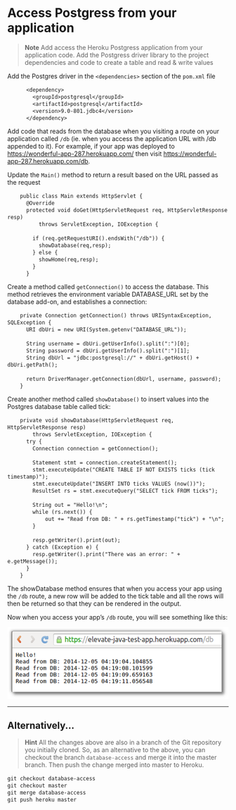 # Access Postgress from your application

> **Note** Add access the Heroku Postgress application from your application code.  Add the Postgress driver library to the project dependencies and code to create a table and read & write values
  
  Add the Postgres driver in the `<dependencies>` section of the `pom.xml` file 

``` 
      <dependency>
        <groupId>postgresql</groupId>
        <artifactId>postgresql</artifactId>
        <version>9.0-801.jdbc4</version>
      </dependency>
```

  Add code that reads from the database when you visiting a route on your application called `/db` (ie. when you access the application URL with /db appended to it). For example, if your app was deployed to https://wonderful-app-287.herokuapp.com/ then visit https://wonderful-app-287.herokuapp.com/db.

  Update the `Main()` method to return a result based on the URL passed as the request

```  
    public class Main extends HttpServlet {
      @Override
      protected void doGet(HttpServletRequest req, HttpServletResponse resp)
          throws ServletException, IOException {
    
        if (req.getRequestURI().endsWith("/db")) {
          showDatabase(req,resp);
        } else {
          showHome(req,resp);
        }
      }
```

  Create a method called `getConnection()` to access the database.  This method retrieves the environment variable DATABASE_URL set by the database add-on, and establishes a connection:

```
    private Connection getConnection() throws URISyntaxException, SQLException {
      URI dbUri = new URI(System.getenv("DATABASE_URL"));
  
      String username = dbUri.getUserInfo().split(":")[0];
      String password = dbUri.getUserInfo().split(":")[1];
      String dbUrl = "jdbc:postgresql://" + dbUri.getHost() + dbUri.getPath();
  
      return DriverManager.getConnection(dbUrl, username, password);
    }
```

  Create another method called `showDatabase()` to insert values into the Postgres database table called tick:

```
    private void showDatabase(HttpServletRequest req, HttpServletResponse resp)
        throws ServletException, IOException {
      try {
        Connection connection = getConnection();
  
        Statement stmt = connection.createStatement();
        stmt.executeUpdate("CREATE TABLE IF NOT EXISTS ticks (tick timestamp)");
        stmt.executeUpdate("INSERT INTO ticks VALUES (now())");
        ResultSet rs = stmt.executeQuery("SELECT tick FROM ticks");
  
        String out = "Hello!\n";
        while (rs.next()) {
            out += "Read from DB: " + rs.getTimestamp("tick") + "\n";
        }
  
        resp.getWriter().print(out);
      } catch (Exception e) {
        resp.getWriter().print("There was an error: " + e.getMessage());
      }
    }
```

The showDatabase method ensures that when you access your app using the `/db` route, a new row will be added to the tick table and all the rows will then be returned so that they can be rendered in the output.


Now when you access your app’s `/db` route, you will see something like this:

![Application - database access results](../images/heroku-app-database-access.png)

--- 

## Alternatively...

> **Hint** All the changes above are also in a branch of the Git repository you initially cloned.  So, as an alternative to the above, you can checkout the branch `database-access` and merge it into the master branch.  Then push the change merged into master to Heroku.

    git checkout database-access
    git checkout master
    git merge database-access
    git push heroku master
